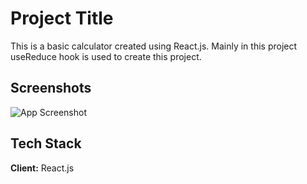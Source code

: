 # Project Title

This is a basic calculator created using React.js. Mainly in this project useReduce hook is used to create this project.


## Screenshots

![App Screenshot](https://user-images.githubusercontent.com/76560065/217241895-e3ee3720-8160-44b8-aee5-a8b9369b9242.png)


## Tech Stack

**Client:** React.js



